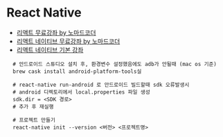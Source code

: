 # React Native

* [리액트 무료강좌 by 노마드코더](https://nomadcoders.co/react-fundamentals)
* [리액트 네이티브 무료강좌 by 노마드코더](https://nomadcoders.co/react-native-fundamentals)
* [리액트 네이티브 기본 강좌](https://www.youtube.com/watch?v=Sr5UOR4llXY&list=PL60Uti4nULBN7EQYmgjksXJXnkufo0m-9)

```
  # 안드로이드 스튜디오 설치 후, 환경변수 설정했음에도 adb가 안될때 (mac os 기준)
  brew cask install android-platform-tools실
  
  # react-native run-android 로 안드로이드 빌드할때 sdk 오류발생시
  # android 디렉토리에서 local.properties 파일 생성
  sdk.dir = <SDK 경로>
  # 추가 후 재실행
```


```
  # 프로젝트 만들기
  react-native init --version <버전> <프로젝트명>
```

